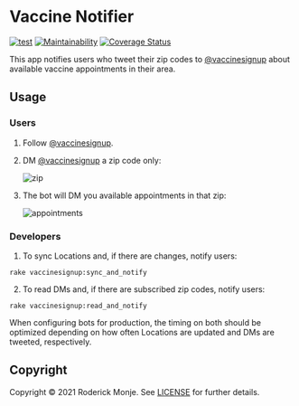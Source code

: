 # Vaccine Notifier

[![test](https://github.com/ivanoblomov/vaccine-notifier/actions/workflows/test.yml/badge.svg)](https://github.com/ivanoblomov/vaccine-notifier/actions/workflows/test.yml)
[![Maintainability](https://api.codeclimate.com/v1/badges/dad2d32da2d576e4a99a/maintainability)](https://codeclimate.com/github/ivanoblomov/vaccine-notifier/maintainability)
[![Coverage Status](https://coveralls.io/repos/github/ivanoblomov/vaccine-notifier/badge.svg?branch=main&kill_cache=1)](https://coveralls.io/github/ivanoblomov/vaccine-notifier?branch=main)

This app notifies users who tweet their zip codes to [@vaccinesignup](https://twitter.com/vaccinesignup/) about available vaccine appointments in their area.

## Usage

### Users

1. Follow [@vaccinesignup](https://twitter.com/vaccinesignup/).

2. DM [@vaccinesignup](https://twitter.com/vaccinesignup/) a zip code only:

   ![zip](https://user-images.githubusercontent.com/113809/111058905-b2b68e00-845f-11eb-99d1-3aa0b4adcaad.png)

3. The bot will DM you available appointments in that zip:

   ![appointments](https://user-images.githubusercontent.com/113809/111059071-bc8cc100-8460-11eb-9148-74998844b8e9.png)

### Developers

1. To sync Locations and, if there are changes, notify users:
```
rake vaccinesignup:sync_and_notify
```
2. To read DMs and, if there are subscribed zip codes, notify users:
```
rake vaccinesignup:read_and_notify
```

When configuring bots for production, the timing on both should be optimized depending on how often Locations are updated and DMs are tweeted, respectively.

## Copyright

Copyright © 2021 Roderick Monje. See [LICENSE](LICENSE) for further details.
